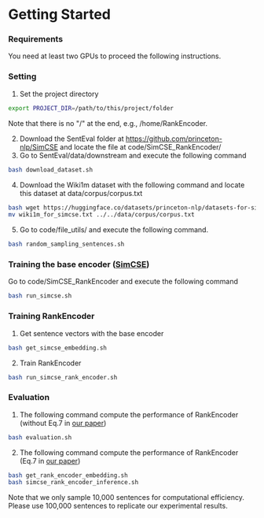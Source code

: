 # Getting Started

### Requirements
You need at least two GPUs to proceed the following instructions.

### Setting
1. Set the project directory
```bash
export PROJECT_DIR=/path/to/this/project/folder
```
Note that there is no "/" at the end, e.g., /home/RankEncoder.

2. Download the SentEval folder at https://github.com/princeton-nlp/SimCSE and locate the file at code/SimCSE\_RankEncoder/
3. Go to SentEval/data/downstream and execute the following command
```bash 
bash download_dataset.sh
```
4. Download the Wiki1m dataset with the following command and locate this dataset at data/corpus/corpus.txt
```bash
bash wget https://huggingface.co/datasets/princeton-nlp/datasets-for-simcse/resolve/main/wiki1m_for_simcse.txt
mv wiki1m_for_simcse.txt ../../data/corpus/corpus.txt
```
5. Go to code/file\_utils/ and execute the following command.
```bash
bash random_sampling_sentences.sh
```

### Training the base encoder ([SimCSE](https://aclanthology.org/2021.emnlp-main.552/))
Go to code/SimCSE\_RankEncoder and execute the following command
```bash
bash run_simcse.sh
```

### Training RankEncoder
1. Get sentence vectors with the base encoder
```bash
bash get_simcse_embedding.sh
```
2. Train RankEncoder
```bash
bash run_simcse_rank_encoder.sh
```

### Evaluation
1. The following command compute the performance of RankEncoder (without Eq.7 in [our paper](https://arxiv.org/pdf/2209.04333.pdf))
```bash
bash evaluation.sh
```

2. The following command compute the performance of RankEncoder (Eq.7 in [our paper](https://arxiv.org/pdf/2209.04333.pdf))
```bash
bash get_rank_encoder_embedding.sh
bash simcse_rank_encoder_inference.sh
```
Note that we only sample 10,000 sentences for computational efficiency. Please use 100,000 sentences to replicate our experimental results.
